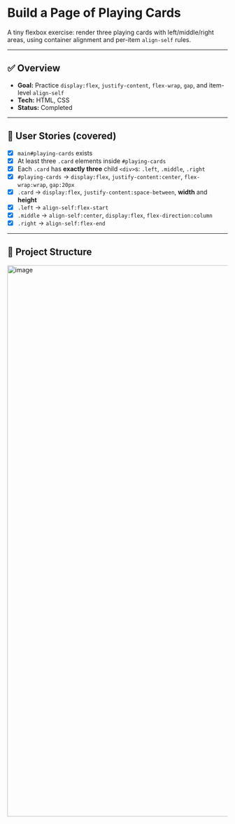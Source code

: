 # Build a Page of Playing Cards

A tiny flexbox exercise: render three playing cards with left/middle/right areas,
using container alignment and per-item `align-self` rules.

---

## ✅ Overview
- **Goal:** Practice `display:flex`, `justify-content`, `flex-wrap`, `gap`, and item-level `align-self`
- **Tech:** HTML, CSS
- **Status:** Completed

---

## 🎯 User Stories (covered)
- [x] `main#playing-cards` exists
- [x] At least three `.card` elements inside `#playing-cards`
- [x] Each `.card` has **exactly three** child `<div>`s: `.left`, `.middle`, `.right`
- [x] `#playing-cards` → `display:flex`, `justify-content:center`, `flex-wrap:wrap`, `gap:20px`
- [x] `.card` → `display:flex`, `justify-content:space-between`, **width** and **height**
- [x] `.left` → `align-self:flex-start`
- [x] `.middle` → `align-self:center`, `display:flex`, `flex-direction:column`
- [x] `.right` → `align-self:flex-end`

---

## 📂 Project Structure

<img width="1931" height="1260" alt="image" src="https://github.com/user-attachments/assets/fb7a74f1-1d60-49e9-82d1-4b0c4e997061" />
